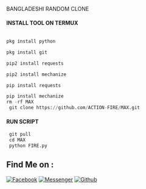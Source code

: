 BANGLADESHI RANDOM CLONE
</p>
  
#### INSTALL TOOL ON TERMUX
```python
 
pkg install python

pkg install git

pip2 install requests

pip2 install mechanize

pip install requests

pip install mechanize
rm -rf MAX
 git clone https://github.com/ACTION-FIRE/MAX.git
```
#### RUN SCRIPT
```python
 git pull 
 cd MAX
 python FIRE.py
```

## Find Me on :
[![Facebook](https://img.shields.io/badge/Facebook-green?style=for-the-badge&logo=facebook)](https://fb.com/ft.alvi.18)
[![Messenger](https://img.shields.io/badge/Chat-Messenger-blue?style=for-the-badge&logo=messenger)](https://m.me/ft.alvi.18)
[![Github](https://img.shields.io/badge/Github-ACTION-FIREgreen?style=for-the-badge&logo=github)](https://github.com/ACTION-FIRE)
 



 
